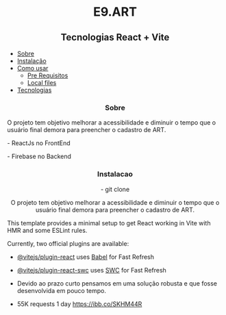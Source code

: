 
<h1 align="center">  E9.ART  </h1>

<h2 align="center">
Tecnologias React + Vite
</h2>



<!--ts-->
   * [Sobre](#Sobre)
   * [Instalação](#instalacao)
   * [Como usar](#como-usar)
      * [Pre Requisitos](#pre-requisitos)
      * [Local files](#local-files)
   * [Tecnologias](#tecnologias)
     
<!--te-->

<h3 align="center">Sobre</h3>

<p align=""> O projeto tem objetivo melhorar a acessibilidade e diminuir o tempo que o usuário final demora para preencher o cadastro de ART. </p>
<p align=""> - ReactJs no FrontEnd</p>
<p align=""> - Firebase no Backend</p>

<h3 align="center">Instalacao</h3>

<p align="center"> - git clone  </p>
<p align="center"> O projeto tem objetivo melhorar a acessibilidade e diminuir o tempo que o usuário final demora para preencher o cadastro de ART. </p>

This template provides a minimal setup to get React working in Vite with HMR and some ESLint rules.

Currently, two official plugins are available:
  
- [@vitejs/plugin-react](https://github.com/vitejs/vite-plugin-react/blob/main/packages/plugin-react/README.md) uses [Babel](https://babeljs.io/) for Fast Refresh
- [@vitejs/plugin-react-swc](https://github.com/vitejs/vite-plugin-react-swc) uses [SWC](https://swc.rs/) for Fast Refresh

- Devido ao prazo curto pensamos em uma solução robusta e que fosse desenvolvida em pouco tempo.
- 55K requests 1 day
https://ibb.co/SKHM44R
